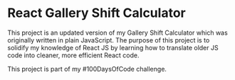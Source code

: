 # React Gallery Shift Calculator 

This project is an updated version of my Gallery Shift Calculator which was originally written in plain JavaScript. 
The purpose of this project is to solidify my knowledge of React JS by learning how to translate older JS code into cleaner, more efficient React code. 

This project is part of my #100DaysOfCode challenge.
